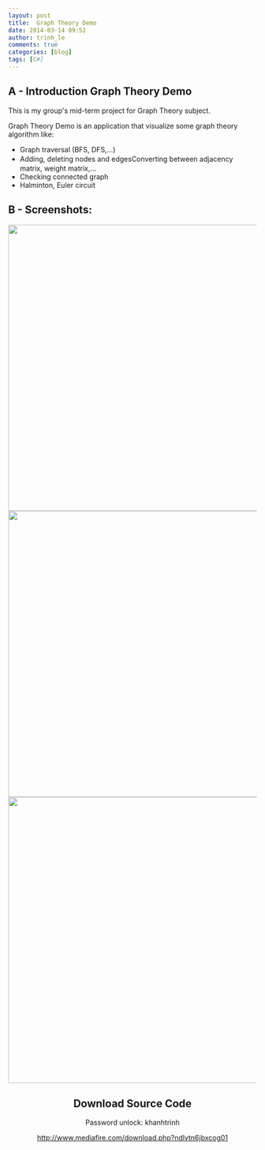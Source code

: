 ```yaml
---
layout: post
title:  Graph Theory Demo
date: 2014-03-14 09:52
author: trinh_le
comments: true
categories: [blog]
tags: [C#]
---
```


<h2>A - Introduction Graph Theory Demo</h2>
This is my group's mid-term project for Graph Theory subject.

Graph Theory Demo is an application that visualize some graph theory algorithm like:
<ul>
	<li>Graph traversal (BFS, DFS,...)</li>
	<li>Adding, deleting nodes and edges<span style="font-size: 14px; line-height: 1.5em;">Converting between adjacency matrix, weight matrix,...</span></li>
	<li>Checking connected graph</li>
	<li>Halminton, Euler circuit</li>
</ul>
<!--more-->
<h2>B - Screenshots:</h2>
<img class="aligncenter" alt="" src="http://i1189.photobucket.com/albums/z427/khanhtrinhspk/Linh%20Tinh/1-3.png" width="580" />

<img class="aligncenter" alt="" src="http://i1189.photobucket.com/albums/z427/khanhtrinhspk/Linh%20Tinh/2-3.png" width="580" />

<img class="aligncenter" alt="" src="http://i1189.photobucket.com/albums/z427/khanhtrinhspk/Linh%20Tinh/3-2.png" width="580" />
<h2 style="text-align: center;"><strong>Download Source Code</strong></h2>
<p style="text-align: center;">Password unlock: khanhtrinh</p>
<p style="text-align: center;"><a href="http://www.mediafire.com/download.php?ndlvtn6jbxcog01" target="_blank">http://www.mediafire.com/download.php?ndlvtn6jbxcog01</a></p>
